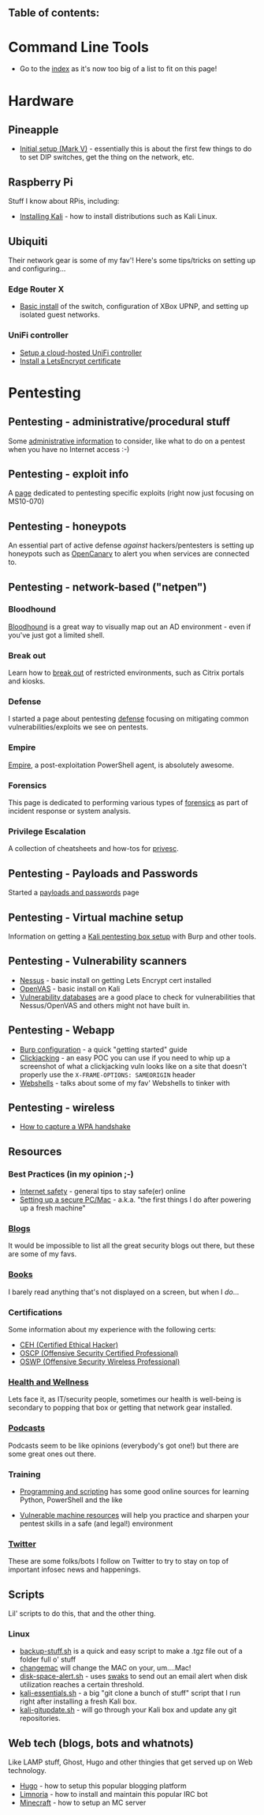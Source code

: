 Table of contents:
---

# Command Line Tools
* Go to the [index](cmdline/index.md) as it's now too big of a list to fit on this page!

# Hardware

## Pineapple
* [Initial setup (Mark V)](hardware/pineapple/pineapple.md) - essentially this is about the first few things to do to set DIP switches, get the thing on the network, etc.

## Raspberry Pi
Stuff I know about RPis, including:

* [Installing Kali](hardware/raspberrypi/install-kali.md) - how to install distributions such as Kali Linux.

## Ubiquiti 
Their network gear is some of my fav'! Here's some tips/tricks on setting up and configuring...

### Edge Router X
* [Basic install](hardware/ubiquiti/edgerouterx/erx.md) of the switch, configuration of XBox UPNP, and setting up isolated guest networks.

### UniFi controller
* [Setup a cloud-hosted UniFi controller](hardware/ubiquiti/unifi/install-hosted-unifi-controller)
* [Install a LetsEncrypt certificate](hardware/ubiquiti/unifi/install-lets-encrypt-cert.md)


# Pentesting
## Pentesting - administrative/procedural stuff
Some [administrative information](pentesting/admin/admin.md) to consider, like what to do on a pentest when you have no Internet access :-)

## Pentesting - exploit info
A [page](pentesting/exploit-info/exploit-info.md) dedicated to pentesting specific exploits (right now just focusing on MS10-070)

## Pentesting - honeypots
An essential part of active defense *against* hackers/pentesters is setting up honeypots such as [OpenCanary](pentesting/honeypots/opencanary.md) to alert you when services are connected to.

## Pentesting - network-based ("netpen")
### Bloodhound
[Bloodhound](pentesting/netpen/bloodhound.md) is a great way to visually map out an AD environment - even if you've just got a limited shell.

### Break out
Learn how to [break out](pentesting/netpen/breakout.md) of restricted environments, such as Citrix portals and kiosks.

### Defense
I started a page about pentesting [defense](pentesting/netpen/defense-hardening.md) focusing on mitigating common vulnerabilities/exploits we see on pentests.

### Empire
[Empire](pentesting/netpen/empire.md), a post-exploitation PowerShell agent, is absolutely awesome.

### Forensics
This page is dedicated to performing various types of [forensics](pentesting/netpen/forensics.md) as part of incident response or system analysis.

### Privilege Escalation
A collection of cheatsheets and how-tos for [privesc](pentesting/netpen/privesc.md).

## Pentesting - Payloads and Passwords
Started a [payloads and passwords](pentesting/payloads/payloads-and-passwords.md) page

## Pentesting - Virtual machine setup
Information on getting a [Kali pentesting box setup](pentesting/vm-setup/vm-setup.md) with Burp and other tools.

## Pentesting - Vulnerability scanners
* [Nessus](vulnerability-scanners/nessus.md) - basic install on getting Lets Encrypt cert installed
* [OpenVAS](vulnerability-scanners/openvas.md) - basic install on Kali
* [Vulnerability databases](pentesting/vulnerability-scanners/vulnerability-databases.md) are a good place to check for vulnerabilities that Nessus/OpenVAS and others might not have built in.

## Pentesting - Webapp
* [Burp configuration](pentesting/webapp/burp.md) - a quick "getting started" guide
* [Clickjacking](pentesting/webapp/clickjacking.md) - an easy POC you can use if you need to whip up a screenshot of what a clickjacking vuln looks like on a site that doesn't properly use the `X-FRAME-OPTIONS: SAMEORIGIN` header
* [Webshells](pentesting/webapp/shells.md) - talks about some of my fav' Webshells to tinker with

## Pentesting - wireless
* [How to capture a WPA handshake](pentesting/wireless/wpa.md)

## Resources
### Best Practices (in my opinion ;-)
* [Internet safety](resources/best-practices/internetsafety.md) - general tips to stay safe(er) online
* [Setting up a secure PC/Mac](resources/best-practices/1sttimesetup.md) - a.k.a. "the first things I do after powering up a fresh machine"

### [Blogs](resources/blogs.md)
It would be impossible to list all the great security blogs out there, but these are some of my favs.

### [Books](resources/books.md)
I barely read anything that's not displayed on a screen, but when I *do*...

### Certifications
Some information about my experience with the following certs:

* [CEH (Certified Ethical Hacker)](resources/certifications/ceh.md)
* [OSCP (Offensive Security Certified Professional)](resources/certifications/oscp.md)
* [OSWP (Offensive Security Wireless Professional)](resources/certifications/oswp.md)

### [Health and Wellness](resources/health-and-wellness.md)
Lets face it, as IT/security people, sometimes our health is well-being is secondary to popping that box or getting that network gear installed.  

### [Podcasts](resources/podcasts.md)
Podcasts seem to be like opinions (everybody's got one!) but there are some great ones out there.

### Training
* [Programming and scripting](resources/training/programming-and-scripting.md) has some good online sources for learning Python, PowerShell and the like

* [Vulnerable machine resources](resources/training/vulnerable-machines.md) will help you practice and sharpen your pentest skills in a safe (and legal!) environment


### [Twitter](resources/twitter.md)
These are some folks/bots I follow on Twitter to try to stay on top of important infosec news and happenings.


## Scripts
Lil' scripts to do this, that and the other thing.

### Linux

* [backup-stuff.sh](scripts/linux/backup-stuff.sh) is a quick and easy script to make a .tgz file out of a folder full o' stuff
* [changemac](scripts/mac/changemac.md) will change the MAC on your, um....Mac!
* [disk-space-alert.sh](scripts/linux/disk-space-alert.sh) - uses [swaks](cmdline/linux/swaks.md) to send out an email alert when disk utilization reaches a certain threshold.
* [kali-essentials.sh](scripts/linux/kali-essentials.sh) - a big "git clone a bunch of stuff" script that I run right after installing a fresh Kali box.
* [kali-gitupdate.sh](scripts/linux/kali-gitupdate.sh) - will go through your Kali box and update any git repositories.

## Web tech (blogs, bots and whatnots)
Like LAMP stuff, Ghost, Hugo and other thingies that get served up on Web technology.

* [Hugo](web/hugo.md) - how to setup this popular blogging platform
* [Limnoria](web/limnoria.md) - how to install and maintain this popular IRC bot
* [Minecraft](gaming/minecraft.md) - how to setup an MC server
